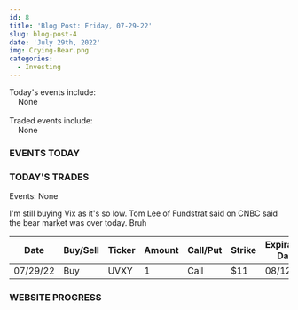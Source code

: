 ```yaml
---
id: 8
title: 'Blog Post: Friday, 07-29-22'
slug: blog-post-4
date: 'July 29th, 2022'
img: Crying-Bear.png
categories:
  - Investing
---
```

<!-- bro I really need more pictures STILL STILL-->
Today's events include:<br>
&nbsp;&nbsp;&nbsp;&nbsp;None
<br><br>
Traded events include:<br>
&nbsp;&nbsp;&nbsp;&nbsp;None

<!--more-->

### EVENTS TODAY



### TODAY'S TRADES

Events: None

I'm still buying Vix as it's so low. Tom Lee of Fundstrat said on CNBC said the bear market was over today. Bruh



| Date     | Buy/Sell | Ticker | Amount | Call/Put | Strike | Expiration Date | Average Price | Total |
| -------- | -------- | ------ | ------ | -------- | ------ | --------------- | ------------- | ----- |
| 07/29/22 | Buy      | UVXY   | 1      | Call     | $11    | 08/12/22        | $.54          | $54   |


### WEBSITE PROGRESS


